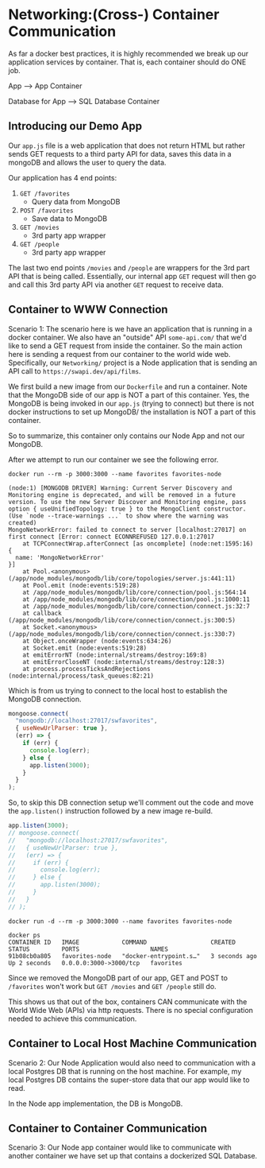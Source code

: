 # Networking:(Cross-) Container Communication

As far a docker best practices, it is highly recommended we break up our application services by container. That is, each container should do ONE job.

App --> App Container

Database for App --> SQL Database Container

## Introducing our Demo App

Our `app.js` file is a web application that does not return HTML but rather sends GET requests to a third party API for data, saves this data in a mongoDB and allows the user to query the data.

Our application has 4 end points:

1. `GET /favorites`
   - Query data from MongoDB
2. `POST /favorites`
   - Save data to MongoDB
3. `GET /movies`
   - 3rd party app wrapper
4. `GET /people`
   - 3rd party app wrapper

The last two end points `/movies` and `/people` are wrappers for the 3rd part API that is being called. Essentially, our internal app `GET` request will then go and call this 3rd party API via another `GET` request to receive data.

## Container to WWW Connection

Scenario 1: The scenario here is we have an application that is running in a docker container. We also have an "outside" API `some-api.com/` that we'd like to send a GET request from inside the container. So the main action here is sending a request from our container to the world wide web. Specifically, our `Networking/` project is a Node application that is sending an API call to `https://swapi.dev/api/films`.

We first build a new image from our `Dockerfile` and run a container. Note that the MongoDB side of our app is NOT a part of this container. Yes, the MongoDB is being invoked in our `app.js` (trying to connect) but there is not docker instructions to set up MongoDB/ the installation is NOT a part of this container.

So to summarize, this container only contains our Node App and not our MongoDB.

After we attempt to run our container we see the following error.

`docker run --rm -p 3000:3000 --name favorites favorites-node`

```terminal
(node:1) [MONGODB DRIVER] Warning: Current Server Discovery and Monitoring engine is deprecated, and will be removed in a future version. To use the new Server Discover and Monitoring engine, pass option { useUnifiedTopology: true } to the MongoClient constructor.
(Use `node --trace-warnings ...` to show where the warning was created)
MongoNetworkError: failed to connect to server [localhost:27017] on first connect [Error: connect ECONNREFUSED 127.0.0.1:27017
    at TCPConnectWrap.afterConnect [as oncomplete] (node:net:1595:16) {
  name: 'MongoNetworkError'
}]
    at Pool.<anonymous> (/app/node_modules/mongodb/lib/core/topologies/server.js:441:11)
    at Pool.emit (node:events:519:28)
    at /app/node_modules/mongodb/lib/core/connection/pool.js:564:14
    at /app/node_modules/mongodb/lib/core/connection/pool.js:1000:11
    at /app/node_modules/mongodb/lib/core/connection/connect.js:32:7
    at callback (/app/node_modules/mongodb/lib/core/connection/connect.js:300:5)
    at Socket.<anonymous> (/app/node_modules/mongodb/lib/core/connection/connect.js:330:7)
    at Object.onceWrapper (node:events:634:26)
    at Socket.emit (node:events:519:28)
    at emitErrorNT (node:internal/streams/destroy:169:8)
    at emitErrorCloseNT (node:internal/streams/destroy:128:3)
    at process.processTicksAndRejections (node:internal/process/task_queues:82:21)

```

Which is from us trying to connect to the local host to establish the MongoDB connection.

```javascript
mongoose.connect(
  "mongodb://localhost:27017/swfavorites",
  { useNewUrlParser: true },
  (err) => {
    if (err) {
      console.log(err);
    } else {
      app.listen(3000);
    }
  }
);
```

So, to skip this DB connection setup we'll comment out the code and move the `app.listen()` instruction followed by a new image re-build.

```javascript
app.listen(3000);
// mongoose.connect(
//   "mongodb://localhost:27017/swfavorites",
//   { useNewUrlParser: true },
//   (err) => {
//     if (err) {
//       console.log(err);
//     } else {
//       app.listen(3000);
//     }
//   }
// );
```

```terminal
docker run -d --rm -p 3000:3000 --name favorites favorites-node
```

```terminal
docker ps
CONTAINER ID   IMAGE            COMMAND                  CREATED         STATUS         PORTS                    NAMES
91b08cb0a805   favorites-node   "docker-entrypoint.s…"   3 seconds ago   Up 2 seconds   0.0.0.0:3000->3000/tcp   favorites
```

Since we removed the MongoDB part of our app, GET and POST to `/favorites` won't work but `GET /movies` and `GET /people` still do.

This shows us that out of the box, containers CAN communicate with the World Wide Web (APIs) via http requests. There is no special configuration needed to achieve this communication.

## Container to Local Host Machine Communication

Scenario 2: Our Node Application would also need to communication with a local Postgres DB that is running on the host machine. For example, my local Postgres DB contains the super-store data that our app would like to read.

In the Node app implementation, the DB is MongoDB.

## Container to Container Communication

Scenario 3: Our Node app container would like to communicate with another container we have set up that contains a dockerized SQL Database.
